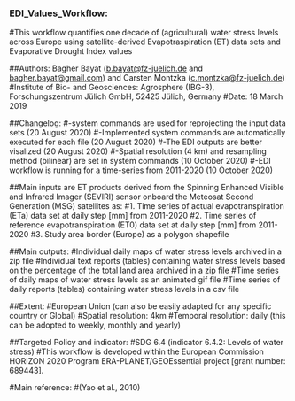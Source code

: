 ### EDI_Values_Workflow:
#This workflow quantifies one decade of (agricultural) water stress levels across Europe using satellite-derived Evapotraspiration (ET) data sets and Evaporative Drought Index values

##Authors: Bagher Bayat (b.bayat@fz-juelich.de and bagher.bayat@gmail.com) and Carsten Montzka (c.montzka@fz-juelich.de)
#Institute of Bio- and Geosciences: Agrosphere (IBG-3), Forschungszentrum Jülich GmbH, 52425 Jülich, Germany
#Date:  18 March 2019

##Changelog:
#-system commands are used for reprojecting the input data sets (20 August 2020)
#-Implemented system commands are automatically executed for each file (20 August 2020)
#-The EDI outputs are better visalized (20 August 2020)
#-Spatial resolution (4 km) and resampling method (bilinear) are set in system commands (10 October 2020)
#-EDI workflow is running for a time-series from 2011-2020 (10 October 2020)

##Main inputs are ET products derived from the Spinning Enhanced Visible and Infrared Imager (SEVIRI) sensor onboard the Meteosat Second Generation (MSG) satellites as:
#1. Time series of actual evapotranspiration (ETa) data set at daily step [mm] from 2011-2020
#2. Time series of reference evapotranspiration (ET0) data set at daily step [mm] from 2011-2020
#3. Study area border (Europe) as a polygon shapefile

##Main outputs:
#Individual daily maps of water stress levels archived in a zip file
#Individual text reports (tables) containing water stress levels based on the percentage of the total land area archived in a zip file
#Time series of daily maps of water stress levels as an animated gif file
#Time series of daily reports (tables) containing water stress levels in a csv file


##Extent:
#European Union (can also be easily adapted for any specific country or Global)
#Spatial resolution: 4km
#Temporal resolution: daily (this can be adopted to weekly, monthly and yearly)

##Targeted Policy and indicator:
#SDG 6.4 (indicator 6.4.2: Levels of water stress)
#This workflow is developed within the European Commission HORIZON 2020 Program ERA-PLANET/GEOEssential project [grant number: 689443].

#Main reference:
#(Yao et al., 2010)
